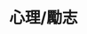 ---
title: "心理/勵志"
description: "歡迎來到「心理/勵志」專區！在這裡，我們不只談錢，更深入探討那些讓你變強大、變有錢的內在力量。從心態調整到習慣養成，從面對挑戰到激發潛能，這裡的文章將為你的財富自由之路注入滿滿的正能量。準備好升級你的思維，讓心靈和錢包一起變富裕了嗎？"
---